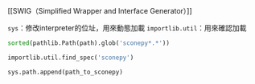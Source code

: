 [[SWIG（Simplified Wrapper and Interface Generator）]]

`sys`：修改interpreter的位址，用來動態加載
`importlib.util`：用來確認加載

```python
sorted(pathlib.Path(path).glob('sconepy*.*'))
```

```python
importlib.util.find_spec('sconepy')

sys.path.append(path_to_sconepy)
```

